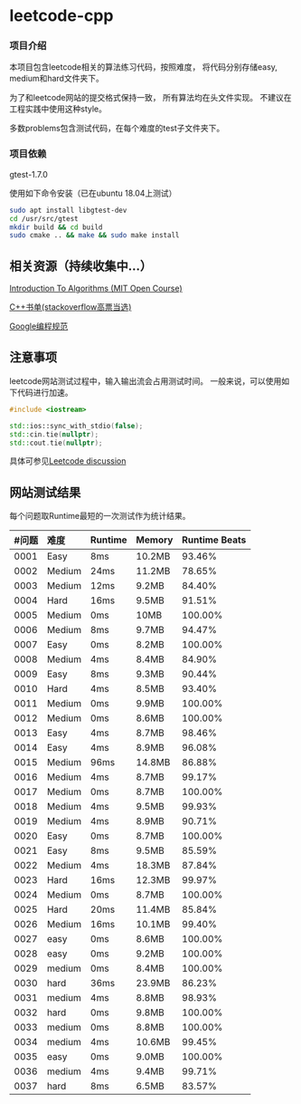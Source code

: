 # leetcode-cpp

### 项目介绍
本项目包含leetcode相关的算法练习代码，按照难度，
将代码分别存储easy, medium和hard文件夹下。

为了和leetcode网站的提交格式保持一致，
所有算法均在头文件实现。
不建议在工程实践中使用这种style。

多数problems包含测试代码，在每个难度的test子文件夹下。

### 项目依赖
gtest-1.7.0

使用如下命令安装（已在ubuntu 18.04上测试）
```bash
sudo apt install libgtest-dev
cd /usr/src/gtest
mkdir build && cd build
sudo cmake .. && make && sudo make install
```

相关资源（持续收集中...）
--
[Introduction To Algorithms (MIT Open Course)](https://ocw.mit.edu/courses/electrical-engineering-and-computer-science/6-006-introduction-to-algorithms-fall-2011/lecture-videos/)

[C++书单(stackoverflow高票当选)](https://stackoverflow.com/questions/388242/the-definitive-c-book-guide-and-list)

[Google编程规范](https://zh-google-styleguide.readthedocs.io/en/latest/google-cpp-styleguide/contents/)

注意事项
--
leetcode网站测试过程中，输入输出流会占用测试时间。
一般来说，可以使用如下代码进行加速。
```c++
#include <iostream>

std::ios::sync_with_stdio(false);
std::cin.tie(nullptr);
std::cout.tie(nullptr);
```
具体可参见[Leetcode discussion](https://leetcode.com/discuss/general-discussion/130845/Can-someone-explain-these-codes-(sync_with_stdio(false))-Thanks-a-lot-!/)

网站测试结果
--
每个问题取Runtime最短的一次测试作为统计结果。

| #问题 | 难度 | Runtime | Memory | Runtime Beats |
| :--- | :--- | :---    | :---   | :---   |
| 0001 | Easy   | 8ms   | 10.2MB    | 93.46%  |
| 0002 | Medium | 24ms  | 11.2MB    | 78.65%  |
| 0003 | Medium | 12ms  | 9.2MB     | 84.40%  |
| 0004 | Hard   | 16ms  | 9.5MB     | 91.51%  |
| 0005 | Medium | 0ms   | 10MB      | 100.00% |
| 0006 | Medium | 8ms   | 9.7MB     | 94.47%  |
| 0007 | Easy   | 0ms   | 8.2MB     | 100.00% |
| 0008 | Medium | 4ms   | 8.4MB     | 84.90%  |
| 0009 | Easy   | 8ms   | 9.3MB     | 90.44%  |
| 0010 | Hard   | 4ms   | 8.5MB     | 93.40%  |
| 0011 | Medium | 0ms   | 9.9MB     | 100.00% |
| 0012 | Medium | 0ms   | 8.6MB     | 100.00% |
| 0013 | Easy   | 4ms   | 8.7MB     | 98.46%  |
| 0014 | Easy   | 4ms   | 8.9MB     | 96.08%  |
| 0015 | Medium | 96ms  | 14.8MB    | 86.88%  |
| 0016 | Medium | 4ms   | 8.7MB     | 99.17%  |
| 0017 | Medium | 0ms   | 8.7MB     | 100.00% |
| 0018 | Medium | 4ms   | 9.5MB     | 99.93%  |
| 0019 | Medium | 4ms   | 8.9MB     | 90.71%  |
| 0020 | Easy   | 0ms   | 8.7MB     | 100.00% |
| 0021 | Easy   | 8ms   | 9.5MB     | 85.59%  |
| 0022 | Medium | 4ms   | 18.3MB    | 87.84%  |
| 0023 | Hard   | 16ms  | 12.3MB    | 99.97%  |
| 0024 | Medium | 0ms   | 8.7MB     | 100.00% |
| 0025 | Hard   | 20ms  | 11.4MB    | 85.84%  |
| 0026 | Medium | 16ms  | 10.1MB    | 99.40%  |
| 0027 | easy   | 0ms   | 8.6MB     | 100.00% |
| 0028 | easy   | 0ms   | 9.2MB     | 100.00% |
| 0029 | medium | 0ms   | 8.4MB     | 100.00% |
| 0030 | hard   | 36ms  | 23.9MB    | 86.23%  |
| 0031 | medium | 4ms   | 8.8MB     | 98.93%  |
| 0032 | hard   | 0ms   | 9.8MB     | 100.00% |
| 0033 | medium | 0ms   | 8.8MB     | 100.00% |
| 0034 | medium | 4ms   | 10.6MB    | 99.45%  |
| 0035 | easy   | 0ms   | 9.0MB     | 100.00% |
| 0036 | medium | 4ms   | 9.4MB     | 99.71%  |
| 0037 | hard   | 8ms   | 6.5MB     | 83.57%  |
